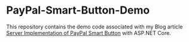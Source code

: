# PayPal-Smart-Button-Demo
This repository contains the demo code associated with my Blog article [Server Implementation of PayPal Smart Button](https://www.delaneys.space/blog/PayPal-Smart-Button) with ASP.NET Core.
